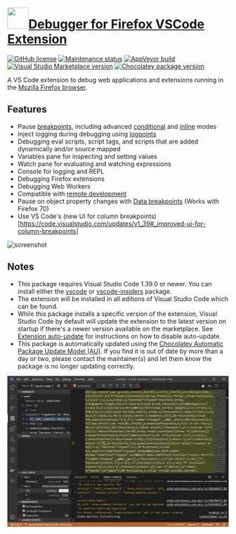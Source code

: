 # [<img src="https://cdn.jsdelivr.net/gh/dgalbraith/chocolatey-packages@268b298a417edf0d8583c0695aab704f7940cef3/icons/vscode-firefox-debug.png" width="48" height="48" />Debugger for Firefox VSCode Extension](<https://chocolatey.org/packages/vscode-firefox-debug>)

[![GitHub license](https://img.shields.io/github/license/firefox-devtools/vscode-firefox-debug)](https://github.com/firefox-devtools/vscode-firefox-debug/blob/master/LICENSE)
[![Maintenance status](https://img.shields.io/badge/maintained%3F-yes-green.svg)](https://gitHub.com/dgalbraith/chocolatey-packages/graphs/commit-activity)
[![AppVeyor build](https://img.shields.io/appveyor/ci/dgalbraith/chocolatey-packages)](https://ci.appveyor.com/project/dgalbraith/chocolatey-packages)
[![Visual Studio Marketplace version](https://img.shields.io/visual-studio-marketplace/v/firefox-devtools.vscode-firefox-debug?label=Marketplace)](https://marketplace.visualstudio.com/items?itemName=firefox-devtools.vscode-firefox-debug)
[![Chocolatey package version](https://img.shields.io/chocolatey/v/vscode-firefox-debug?label=Chocolatey)](https://chocolatey.org/packages/vscode-firefox-debug)

A VS Code extension to debug web applications and extensions running in the [Mozilla Firefox browser](https://www.mozilla.org/en-US/firefox/developer/?utm_medium=vscode_extension&utm_source=devtools).

## Features

* Pause [breakpoints](https://code.visualstudio.com/docs/editor/debugging#_breakpoints), including advanced [conditional](https://code.visualstudio.com/docs/editor/debugging#_conditional-breakpoints) and [inline](https://code.visualstudio.com/docs/editor/debugging#_inline-breakpoints) modes
* Inject logging during debugging using [logpoints](https://code.visualstudio.com/docs/editor/debugging#_logpoints)
* Debugging eval scripts, script tags, and scripts that are added dynamically and/or source mapped
* Variables pane for inspecting and setting values
* Watch pane for evaluating and watching expressions
* Console for logging and REPL
* Debugging Firefox extensions
* Debugging Web Workers
* Compatible with [remote development](https://code.visualstudio.com/docs/remote/remote-overview)
* Pause on object property changes with [Data breakpoints](https://code.visualstudio.com/docs/editor/debugging#_data-breakpoints) (Works with Firefox 70)
* Use VS Code's (new UI for column breakpoints)[https://code.visualstudio.com/updates/v1_39#_improved-ui-for-column-breakpoints]

![screenshot](https://cdn.jsdelivr.net/gh/dgalbraith/chocolatey-packages@268b298a417edf0d8583c0695aab704f7940cef3/automatic/vscode-firefox-debug/screenshot.png)

## Notes

* This package requires Visual Studio Code 1.39.0 or newer.
  You can install either the [vscode](https://chocolatey.org/packages/vscode) or [vscode-insiders](https://chocolatey.org/packages/vscode-insiders) package.
* The extension will be installed in all editions of Visual Studio Code which can be found.
* While this package installs a specific version of the extension, Visual Studio Code by default will update the extension to the latest version on startup if there's a newer version available on the marketplace.
  See [Extension auto-update](https://code.visualstudio.com/docs/editor/extension-gallery#_extension-autoupdate) for instructions on how to disable auto-update.
* This package is automatically updated using the [Chocolatey Automatic Package Update Model (AU)](https://github.com/majkinetor/au/blob/master/README.md).
  If you find it is out of date by more than a day or two, please contact the maintainer(s) and let them know the package is no longer updating correctly.

![screenshot](./screenshot.png)
